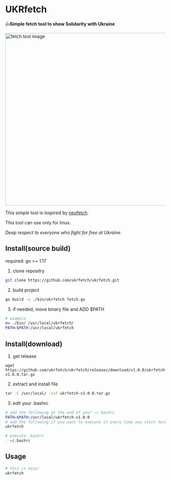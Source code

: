 # UKRfetch

:thumbsup:**Simple fetch tool to show Solidarity with Ukraine**

<img src="https://user-images.githubusercontent.com/100527338/155972141-66054d3c-eb5f-4c4b-9d92-5cb2ee90c3ad.png" width="540px" alt="fetch tool image">

This simple tool is inspired by [neofetch](https://github.com/dylanaraps/neofetch). 

This tool can use only for linux.

*Deep respect to everyone who fight for free at Ukraine.*

## Install(source build)

required: go >= 1.17

1. clone repositry
```bash
git clone https://github.com/ukrfetch/ukrfetch.git
```

2. build project
```bash
go build -o ./bin/ukrfetch fetch.go
```

3. if needed, move binary file and ADD $PATH
```bash
# example
mv ./bin/ /usr/local/ukrfetch/
PATH=$PATH:/usr/local/ukrfetch
```

## Install(download)

1. get release
```
wget https://github.com/ukrfetch/ukrfetch/releases/download/v1.0.0/ukrfetch-v1.0.0.tar.gz
```

2. extract and install file
```bash
tar -C /usr/local/ -xvf ukrfetch-v1.0.0.tar.gz
```

3. edit your .bashrc
```bash
# add the following at the end of your ~/.bashrc
PATH=$PATH:/usr/local/ukrfetch-v1.0.0
# add the following if you want to execute it every time you start terminal.
ukrfetch
```
```bash
# execute .bashrc
. ~/.bashrc
```

## Usage

```bash
# this is easy!
ukrfetch
```
